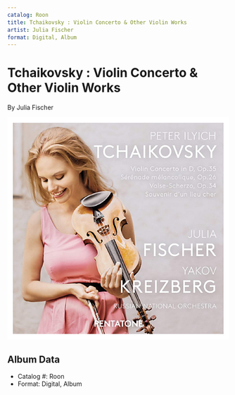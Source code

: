 ```yaml
---
catalog: Roon
title: Tchaikovsky : Violin Concerto & Other Violin Works
artist: Julia Fischer
format: Digital, Album
---
```


# Tchaikovsky : Violin Concerto & Other Violin Works

By Julia Fischer

![](../../assets/albumcovers/Julia_Fischer-Tchaikovsky_-_Violin_Concerto_and_Other_Violin_Works.png)

## Album Data

- Catalog #: Roon
- Format: Digital, Album

